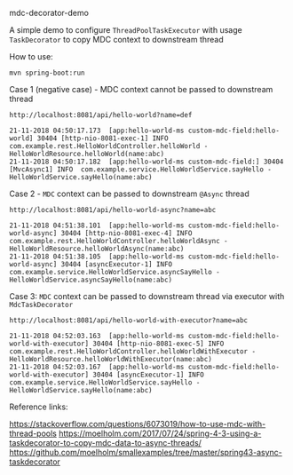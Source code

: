 mdc-decorator-demo

A simple demo to configure ```ThreadPoolTaskExecutor``` with usage ```TaskDecorator``` to copy MDC context to downstream thread

How to use:
```
mvn spring-boot:run
```

Case 1 (negative case) - MDC context cannot be passed to downstream thread
```$xslt
http://localhost:8081/api/hello-world?name=def
```

```$xslt
21-11-2018 04:50:17.173  [app:hello-world-ms custom-mdc-field:hello-world] 30404 [http-nio-8081-exec-1] INFO  com.example.rest.HelloWorldController.helloWorld - HelloWorldResource.helloWorld(name:abc)
21-11-2018 04:50:17.182  [app:hello-world-ms custom-mdc-field:] 30404 [MvcAsync1] INFO  com.example.service.HelloWorldService.sayHello - HelloWorldService.sayHello(name:abc)
```

Case 2 - ```MDC``` context can be passed to downstream ```@Async``` thread
```$xslt
http://localhost:8081/api/hello-world-async?name=abc
```

```$xslt
21-11-2018 04:51:38.101  [app:hello-world-ms custom-mdc-field:hello-world-async] 30404 [http-nio-8081-exec-4] INFO  com.example.rest.HelloWorldController.helloWorldAsync - HelloWorldResource.helloWorldAsync(name:abc)
21-11-2018 04:51:38.105  [app:hello-world-ms custom-mdc-field:hello-world-async] 30404 [asyncExecutor-1] INFO  com.example.service.HelloWorldService.asyncSayHello - HelloWorldService.asyncSayHello(name:abc)

```

Case 3: ```MDC``` context can be passed to downstream thread via executor with ```MdcTaskDecorator```
```$xslt
http://localhost:8081/api/hello-world-with-executor?name=abc
```

```$xslt
21-11-2018 04:52:03.163  [app:hello-world-ms custom-mdc-field:hello-world-with-executor] 30404 [http-nio-8081-exec-5] INFO  com.example.rest.HelloWorldController.helloWorldWithExecutor - HelloWorldResource.helloWorldWithExecutor(name:abc)
21-11-2018 04:52:03.167  [app:hello-world-ms custom-mdc-field:hello-world-with-executor] 30404 [asyncExecutor-1] INFO  com.example.service.HelloWorldService.sayHello - HelloWorldService.sayHello(name:abc)
```


Reference links:

https://stackoverflow.com/questions/6073019/how-to-use-mdc-with-thread-pools
https://moelholm.com/2017/07/24/spring-4-3-using-a-taskdecorator-to-copy-mdc-data-to-async-threads/
https://github.com/moelholm/smallexamples/tree/master/spring43-async-taskdecorator